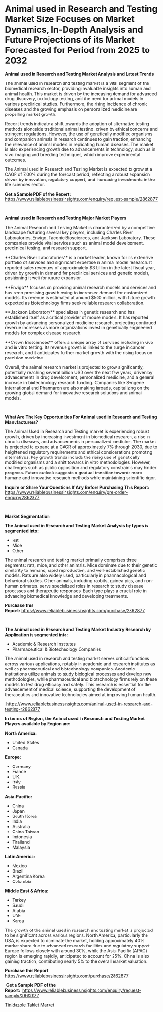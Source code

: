 <p><h1>Animal used in Research and Testing Market Size Focuses on Market Dynamics, In-Depth Analysis and Future Projections of its Market Forecasted for Period from 2025 to 2032</h1></p><p><strong>Animal used in Research and Testing Market Analysis and Latest Trends</strong></p>
<p><p>The animal used in research and testing market is a vital segment of the biomedical research sector, providing invaluable insights into human and animal health. This market is driven by the increasing demand for advanced drug discovery, toxicology testing, and the need for animal models in various preclinical studies. Furthermore, the rising incidence of chronic diseases and the growing emphasis on personalized medicine are propelling market growth.</p><p>Recent trends indicate a shift towards the adoption of alternative testing methods alongside traditional animal testing, driven by ethical concerns and stringent regulations. However, the use of genetically modified organisms and companion animals in research continues to gain traction, enhancing the relevance of animal models in replicating human diseases. The market is also experiencing growth due to advancements in technology, such as in vivo imaging and breeding techniques, which improve experimental outcomes.</p><p>The Animal used in Research and Testing Market is expected to grow at a CAGR of 7.00% during the forecast period, reflecting a robust expansion driven by innovation, regulatory support, and increasing investments in the life sciences sector.</p></p>
<p><strong>Get a Sample PDF of the Report:&nbsp;</strong> <a href="https://www.reliablebusinessinsights.com/enquiry/request-sample/2862877?utm_campaign=2794&utm_medium=2&utm_source=Github&utm_content=ia&utm_term=12032025&utm_id=animal-used-in-research-and-testing">https://www.reliablebusinessinsights.com/enquiry/request-sample/2862877</a></p>
<p>&nbsp;</p>
<p><strong>Animal used in Research and Testing Major Market Players</strong></p>
<p><p>The Animal Research and Testing Market is characterized by a competitive landscape featuring several key players, including Charles River Laboratories, Envigo, Taconic Biosciences, and Jackson Laboratory. These companies provide vital services such as animal model development, preclinical testing, and research support.</p><p>**Charles River Laboratories** is a market leader, known for its extensive portfolio of services and significant expertise in animal model research. It reported sales revenues of approximately $3 billion in the latest fiscal year, driven by growth in demand for preclinical services and genetic models, positioning it well for future expansion.</p><p>**Envigo** focuses on providing animal research models and services and has seen promising growth owing to increased demand for customized models. Its revenue is estimated at around $500 million, with future growth expected as biotechnology firms seek reliable research collaboration.</p><p>**Jackson Laboratory** specializes in genetic research and has established itself as a critical provider of mouse models. It has reported growth by advancing personalized medicine research, projecting continued revenue increases as more organizations invest in genetically engineered models for complex disease research.</p><p>**Crown Biosciences** offers a unique array of services including in vivo and in vitro testing. Its revenue growth is linked to the surge in cancer research, and it anticipates further market growth with the rising focus on precision medicine.</p><p>Overall, the animal research market is projected to grow significantly, potentially reaching several billion USD over the next few years, driven by advancements in drug development, personalized medicine, and a general increase in biotechnology research funding. Companies like Syngene International and Pharmaron are also making inroads, capitalizing on the growing global demand for innovative research solutions and animal models.</p></p>
<p>&nbsp;</p>
<p><strong>What Are The Key Opportunities For Animal used in Research and Testing Manufacturers?</strong></p>
<p><p>The Animal Used in Research and Testing market is experiencing robust growth, driven by increasing investment in biomedical research, a rise in chronic diseases, and advancements in personalized medicine. The market is projected to expand at a CAGR of approximately 7% through 2030, due to heightened regulatory requirements and ethical considerations promoting alternatives. Key growth trends include the rising use of genetically modified organisms and a shift towards in vitro methodologies. However, challenges such as public opposition and regulatory constraints may hinder progress. Future outlook suggests a gradual transition towards more humane and innovative research methods while maintaining scientific rigor.</p></p>
<p><strong>Inquire or Share Your Questions If Any Before Purchasing This Report:</strong> <a href="https://www.reliablebusinessinsights.com/enquiry/pre-order-enquiry/2862877?utm_campaign=2794&utm_medium=2&utm_source=Github&utm_content=ia&utm_term=12032025&utm_id=animal-used-in-research-and-testing">https://www.reliablebusinessinsights.com/enquiry/pre-order-enquiry/2862877</a></p>
<p>&nbsp;</p>
<p><strong>Market Segmentation</strong></p>
<p><strong>The Animal used in Research and Testing Market Analysis by types is segmented into:</strong></p>
<p><ul><li>Rat</li><li>Mice</li><li>Other</li></ul></p>
<p><p>The animal research and testing market primarily comprises three segments: rats, mice, and other animals. Mice dominate due to their genetic similarity to humans, rapid reproduction, and well-established genetic models. Rats are also widely used, particularly in pharmacological and behavioral studies. Other animals, including rabbits, guinea pigs, and non-human primates, serve specialized roles in research to study disease processes and therapeutic responses. Each type plays a crucial role in advancing biomedical knowledge and developing treatments.</p></p>
<p><strong>Purchase this Report:&nbsp;</strong><a href="https://www.reliablebusinessinsights.com/purchase/2862877?utm_campaign=2794&utm_medium=2&utm_source=Github&utm_content=ia&utm_term=12032025&utm_id=animal-used-in-research-and-testing">https://www.reliablebusinessinsights.com/purchase/2862877</a></p>
<p>&nbsp;</p>
<p><strong>The Animal used in Research and Testing Market Industry Research by Application is segmented into:</strong></p>
<p><ul><li>Academic & Research Institutes</li><li>Pharmaceutical & Biotechnology Companies</li></ul></p>
<p><p>The animal used in research and testing market serves critical functions across various applications, notably in academic and research institutes as well as pharmaceutical and biotechnology companies. Academic institutions utilize animals to study biological processes and develop new methodologies, while pharmaceutical and biotechnology firms rely on these models to test drug efficacy and safety. This research is essential for the advancement of medical science, supporting the development of therapeutics and innovative technologies aimed at improving human health.</p></p>
<p><a href="https://www.reliablebusinessinsights.com/animal-used-in-research-and-testing-r2862877?utm_campaign=2794&utm_medium=2&utm_source=Github&utm_content=ia&utm_term=12032025&utm_id=animal-used-in-research-and-testing">&nbsp;https://www.reliablebusinessinsights.com/animal-used-in-research-and-testing-r2862877</a></p>
<p><strong>In terms of Region, the Animal used in Research and Testing Market Players available by Region are:</strong></p>
<p>
    <p> <strong> North America: </strong>
        <ul>
            <li>United States</li>
            <li>Canada</li>
        </ul>
        </p> 
    <p> <strong> Europe: </strong>
        <ul>
            <li>Germany</li>
            <li>France</li>
            <li>U.K.</li>
            <li>Italy</li>
            <li>Russia</li>
        </ul>
        </p> 
    <p> <strong> Asia-Pacific: </strong>
        <ul>
            <li>China</li>
            <li>Japan</li>
            <li>South Korea</li>
            <li>India</li>
            <li>Australia</li>
            <li>China Taiwan</li>
            <li>Indonesia</li>
            <li>Thailand</li>
            <li>Malaysia</li>
        </ul>
        </p> 
    <p> <strong> Latin America: </strong>
        <ul>
            <li>Mexico</li>
            <li>Brazil</li>
            <li>Argentina Korea</li>
            <li>Colombia</li>
        </ul>
        </p> 
    <p> <strong> Middle East & Africa: </strong>
        <ul>
            <li>Turkey</li>
            <li>Saudi</li>
            <li>Arabia</li>
            <li>UAE</li>
            <li>Korea</li>
        </ul>
    </p>
    </p>
<p><p>The growth of the animal used in research and testing market is projected to be significant across various regions. North America, particularly the USA, is expected to dominate the market, holding approximately 40% market share due to advanced research facilities and regulatory support. Europe follows closely with around 30%, while the Asia-Pacific (APAC) region is emerging rapidly, anticipated to account for 25%. China is also gaining traction, contributing nearly 5% to the overall market valuation.</p></p>
<p><strong>Purchase this Report: </strong><a href="https://www.reliablebusinessinsights.com/purchase/2862877?utm_campaign=2794&utm_medium=2&utm_source=Github&utm_content=ia&utm_term=12032025&utm_id=animal-used-in-research-and-testing">https://www.reliablebusinessinsights.com/purchase/2862877</a></p>
<p>&nbsp;<strong>Get a Sample PDF of the Report:&nbsp;&nbsp;</strong><a href="https://www.reliablebusinessinsights.com/enquiry/request-sample/2862877?utm_campaign=2794&utm_medium=2&utm_source=Github&utm_content=ia&utm_term=12032025&utm_id=animal-used-in-research-and-testing">https://www.reliablebusinessinsights.com/enquiry/request-sample/2862877</a></p>
<p><strong></strong></p>
<p><p><a href="https://github.com/abuugjetaj/Market-Research-Report-List-1/blob/main/tinidazole-tablet-market.md?utm_campaign=2794&utm_medium=2&utm_source=Github&utm_content=ia&utm_term=12032025&utm_id=animal-used-in-research-and-testing">Tinidazole Tablet Market</a></p></p>